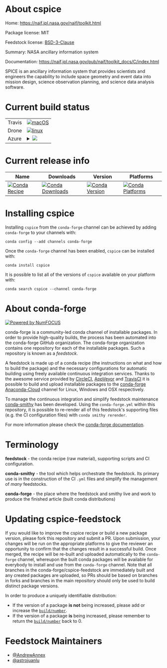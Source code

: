 About cspice
============

Home: https://naif.jpl.nasa.gov/naif/toolkit.html

Package license: MIT

Feedstock license: [BSD-3-Clause](https://github.com/conda-forge/cspice-feedstock/blob/master/LICENSE.txt)

Summary: NASA ancillary information system

Documentation: https://naif.jpl.nasa.gov/pub/naif/toolkit_docs/C/index.html

SPICE is an ancillary information system that provides scientists and
engineers the capability to include space geometry and event data into
mission design, science observation planning, and science data analysis
software.


Current build status
====================


<table><tr>
    <td>Travis</td>
    <td>
      <a href="https://travis-ci.com/conda-forge/cspice-feedstock">
        <img alt="macOS" src="https://img.shields.io/travis/com/conda-forge/cspice-feedstock/master.svg?label=macOS">
      </a>
    </td>
  </tr><tr>
    <td>Drone</td>
    <td>
      <a href="https://cloud.drone.io/conda-forge/cspice-feedstock">
        <img alt="linux" src="https://img.shields.io/drone/build/conda-forge/cspice-feedstock/master.svg?label=Linux">
      </a>
    </td>
  </tr>
    
  <tr>
    <td>Azure</td>
    <td>
      <details>
        <summary>
          <a href="https://dev.azure.com/conda-forge/feedstock-builds/_build/latest?definitionId=198&branchName=master">
            <img src="https://dev.azure.com/conda-forge/feedstock-builds/_apis/build/status/cspice-feedstock?branchName=master">
          </a>
        </summary>
        <table>
          <thead><tr><th>Variant</th><th>Status</th></tr></thead>
          <tbody><tr>
              <td>linux_64</td>
              <td>
                <a href="https://dev.azure.com/conda-forge/feedstock-builds/_build/latest?definitionId=198&branchName=master">
                  <img src="https://dev.azure.com/conda-forge/feedstock-builds/_apis/build/status/cspice-feedstock?branchName=master&jobName=linux&configuration=linux_64_" alt="variant">
                </a>
              </td>
            </tr><tr>
              <td>linux_aarch64</td>
              <td>
                <a href="https://dev.azure.com/conda-forge/feedstock-builds/_build/latest?definitionId=198&branchName=master">
                  <img src="https://dev.azure.com/conda-forge/feedstock-builds/_apis/build/status/cspice-feedstock?branchName=master&jobName=linux&configuration=linux_aarch64_" alt="variant">
                </a>
              </td>
            </tr><tr>
              <td>linux_ppc64le</td>
              <td>
                <a href="https://dev.azure.com/conda-forge/feedstock-builds/_build/latest?definitionId=198&branchName=master">
                  <img src="https://dev.azure.com/conda-forge/feedstock-builds/_apis/build/status/cspice-feedstock?branchName=master&jobName=linux&configuration=linux_ppc64le_" alt="variant">
                </a>
              </td>
            </tr><tr>
              <td>osx_64</td>
              <td>
                <a href="https://dev.azure.com/conda-forge/feedstock-builds/_build/latest?definitionId=198&branchName=master">
                  <img src="https://dev.azure.com/conda-forge/feedstock-builds/_apis/build/status/cspice-feedstock?branchName=master&jobName=osx&configuration=osx_64_" alt="variant">
                </a>
              </td>
            </tr><tr>
              <td>osx_arm64</td>
              <td>
                <a href="https://dev.azure.com/conda-forge/feedstock-builds/_build/latest?definitionId=198&branchName=master">
                  <img src="https://dev.azure.com/conda-forge/feedstock-builds/_apis/build/status/cspice-feedstock?branchName=master&jobName=osx&configuration=osx_arm64_" alt="variant">
                </a>
              </td>
            </tr><tr>
              <td>win_64</td>
              <td>
                <a href="https://dev.azure.com/conda-forge/feedstock-builds/_build/latest?definitionId=198&branchName=master">
                  <img src="https://dev.azure.com/conda-forge/feedstock-builds/_apis/build/status/cspice-feedstock?branchName=master&jobName=win&configuration=win_64_" alt="variant">
                </a>
              </td>
            </tr>
          </tbody>
        </table>
      </details>
    </td>
  </tr>
</table>

Current release info
====================

| Name | Downloads | Version | Platforms |
| --- | --- | --- | --- |
| [![Conda Recipe](https://img.shields.io/badge/recipe-cspice-green.svg)](https://anaconda.org/conda-forge/cspice) | [![Conda Downloads](https://img.shields.io/conda/dn/conda-forge/cspice.svg)](https://anaconda.org/conda-forge/cspice) | [![Conda Version](https://img.shields.io/conda/vn/conda-forge/cspice.svg)](https://anaconda.org/conda-forge/cspice) | [![Conda Platforms](https://img.shields.io/conda/pn/conda-forge/cspice.svg)](https://anaconda.org/conda-forge/cspice) |

Installing cspice
=================

Installing `cspice` from the `conda-forge` channel can be achieved by adding `conda-forge` to your channels with:

```
conda config --add channels conda-forge
```

Once the `conda-forge` channel has been enabled, `cspice` can be installed with:

```
conda install cspice
```

It is possible to list all of the versions of `cspice` available on your platform with:

```
conda search cspice --channel conda-forge
```


About conda-forge
=================

[![Powered by NumFOCUS](https://img.shields.io/badge/powered%20by-NumFOCUS-orange.svg?style=flat&colorA=E1523D&colorB=007D8A)](http://numfocus.org)

conda-forge is a community-led conda channel of installable packages.
In order to provide high-quality builds, the process has been automated into the
conda-forge GitHub organization. The conda-forge organization contains one repository
for each of the installable packages. Such a repository is known as a *feedstock*.

A feedstock is made up of a conda recipe (the instructions on what and how to build
the package) and the necessary configurations for automatic building using freely
available continuous integration services. Thanks to the awesome service provided by
[CircleCI](https://circleci.com/), [AppVeyor](https://www.appveyor.com/)
and [TravisCI](https://travis-ci.com/) it is possible to build and upload installable
packages to the [conda-forge](https://anaconda.org/conda-forge)
[Anaconda-Cloud](https://anaconda.org/) channel for Linux, Windows and OSX respectively.

To manage the continuous integration and simplify feedstock maintenance
[conda-smithy](https://github.com/conda-forge/conda-smithy) has been developed.
Using the ``conda-forge.yml`` within this repository, it is possible to re-render all of
this feedstock's supporting files (e.g. the CI configuration files) with ``conda smithy rerender``.

For more information please check the [conda-forge documentation](https://conda-forge.org/docs/).

Terminology
===========

**feedstock** - the conda recipe (raw material), supporting scripts and CI configuration.

**conda-smithy** - the tool which helps orchestrate the feedstock.
                   Its primary use is in the construction of the CI ``.yml`` files
                   and simplify the management of *many* feedstocks.

**conda-forge** - the place where the feedstock and smithy live and work to
                  produce the finished article (built conda distributions)


Updating cspice-feedstock
=========================

If you would like to improve the cspice recipe or build a new
package version, please fork this repository and submit a PR. Upon submission,
your changes will be run on the appropriate platforms to give the reviewer an
opportunity to confirm that the changes result in a successful build. Once
merged, the recipe will be re-built and uploaded automatically to the
`conda-forge` channel, whereupon the built conda packages will be available for
everybody to install and use from the `conda-forge` channel.
Note that all branches in the conda-forge/cspice-feedstock are
immediately built and any created packages are uploaded, so PRs should be based
on branches in forks and branches in the main repository should only be used to
build distinct package versions.

In order to produce a uniquely identifiable distribution:
 * If the version of a package **is not** being increased, please add or increase
   the [``build/number``](https://conda.io/docs/user-guide/tasks/build-packages/define-metadata.html#build-number-and-string).
 * If the version of a package **is** being increased, please remember to return
   the [``build/number``](https://conda.io/docs/user-guide/tasks/build-packages/define-metadata.html#build-number-and-string)
   back to 0.

Feedstock Maintainers
=====================

* [@AndrewAnnex](https://github.com/AndrewAnnex/)
* [@astrojuanlu](https://github.com/astrojuanlu/)

